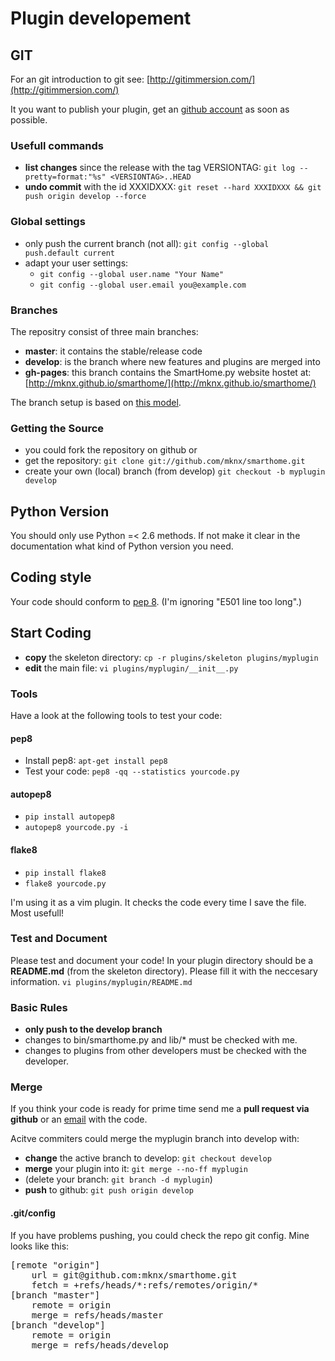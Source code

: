 
# Plugin developement

## GIT

For an git introduction to git see: [http://gitimmersion.com/](http://gitimmersion.com/)

It you want to publish your plugin, get an [github account](https://github.com/users) as soon as possible.

### Usefull commands
   * __list changes__ since the release with the tag VERSIONTAG: `git log --pretty=format:"%s" <VERSIONTAG>..HEAD`
   * __undo commit__ with the id XXXIDXXX: `git reset --hard XXXIDXXX && git push origin develop --force`

### Global settings
   * only push the current branch (not all): `git config --global push.default current`
   * adapt your user settings:
      * `git config --global user.name "Your Name"`
      * `git config --global user.email you@example.com`

### Branches
The repositry consist of three main branches:

  * __master__: it contains the stable/release code
  * __develop__: is the branch where new features and plugins are merged into
  * __gh-pages__: this branch contains the SmartHome.py website hostet at: [http://mknx.github.io/smarthome/](http://mknx.github.io/smarthome/)

The branch setup is based on [this model](http://nvie.com/posts/a-successful-git-branching-model/).

### Getting the Source
  * you could fork the repository on github or
  * get the repository: `git clone git://github.com/mknx/smarthome.git`
  * create your own (local) branch (from develop) `git checkout -b myplugin develop`

## Python Version
You should only use Python =< 2.6 methods. If not make it clear in the documentation what kind of Python version you need.

## Coding style
Your code should conform to [pep 8](http://www.python.org/dev/peps/pep-0008/). (I'm ignoring "E501 line too long".)

## Start Coding
   * __copy__ the skeleton directory: `cp -r plugins/skeleton plugins/myplugin`
   * __edit__ the main file: `vi plugins/myplugin/__init__.py`

### Tools
Have a look at the following tools to test your code:

#### pep8
   * Install pep8: `apt-get install pep8` 
   * Test your code: `pep8 -qq --statistics yourcode.py`

#### autopep8
   * `pip install autopep8`
   * `autopep8 yourcode.py -i`

#### flake8
   * `pip install flake8`
   * `flake8 yourcode.py`

I'm using it as a vim plugin. It checks the code every time I save the file. Most usefull!

### Test and Document
Please test and document your code!
In your plugin directory should be a __README.md__ (from the skeleton directory). Please fill it with the neccesary information. `vi plugins/myplugin/README.md`

### Basic Rules
   * __only push to the develop branch__
   * changes to bin/smarthome.py and lib/\* must be checked with me.
   * changes to plugins from other developers must be checked with the developer.

### Merge
If you think your code is ready for prime time send me a __pull request via github__ or an [email](mailto:marcus@popp.mx) with the code.

Acitve commiters could merge the myplugin branch into develop with:

   * __change__ the active branch to develop: `git checkout develop`
   * __merge__ your plugin into it: `git merge --no-ff myplugin`
   * (delete your branch: `git branch -d myplugin`)
   * __push__ to github: `git push origin develop`

#### .git/config
If you have problems pushing, you could check the repo git config. Mine looks like this:
<pre>
[remote "origin"]
    url = git@github.com:mknx/smarthome.git
    fetch = +refs/heads/*:refs/remotes/origin/*
[branch "master"]
    remote = origin
    merge = refs/heads/master
[branch "develop"]
    remote = origin
    merge = refs/heads/develop
</pre>
